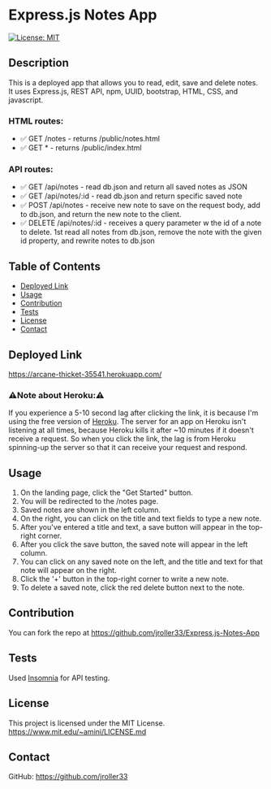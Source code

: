 # Express.js Notes App
[![License: MIT](https://img.shields.io/badge/License-MIT-blue.svg)](https://opensource.org/licenses/MIT)
## Description
This is a deployed app that allows you to read, edit, save and delete notes. It uses Express.js, REST API, npm, UUID, bootstrap, HTML, CSS, and javascript. 

### HTML routes: 
- ✅ GET /notes - returns /public/notes.html   
- ✅ GET * - returns /public/index.html    

### API routes:
- ✅ GET /api/notes - read db.json and return all saved notes as JSON 
- ✅ GET /api/notes/:id - read db.json and return specific saved note 
- ✅ POST /api/notes - receive new note to save on the request body, add to db.json, and return the new note to the client. 
- ✅ DELETE /api/notes/:id - receives a query parameter w the id of a note to delete. 1st read all notes from db.json, remove the note with the given id property, and rewrite notes to db.json 

## Table of Contents
- [Deployed Link](#deployed-link)
- [Usage](#usage)
- [Contribution](#contribution)
- [Tests](#tests)
- [License](#license)
- [Contact](#contact)

## Deployed Link

https://arcane-thicket-35541.herokuapp.com/

### ⚠️Note about Heroku:⚠️
If you experience a 5-10 second lag after clicking the link, it is because I'm using the free version of [Heroku](https://www.heroku.com/about). The server for an app on Heroku isn't listening at all times, because Heroku kills it after ~10 minutes if it doesn't receive a request. So when you click the link, the lag is from Heroku spinning-up the server so that it can receive your request and respond.<br/>

## Usage

1. On the landing page, click the "Get Started" button.
2. You will be redirected to the /notes page.
3. Saved notes are shown in the left column.
4. On the right, you can click on the title and text fields to type a new note.
5. After you've entered a title and text, a save button will appear in the top-right corner.
6. After you click the save button, the saved note will appear in the left column.
7. You can click on any saved note on the left, and the title and text for that note will appear on the right.
8. Click the '+' button in the top-right corner to write a new note.
9. To delete a saved note, click the red delete button next to the note.

## Contribution
You can fork the repo at https://github.com/jroller33/Express.js-Notes-App

## Tests
Used [Insomnia](https://insomnia.rest/) for API testing.

## License
This project is licensed under the MIT License. <br/>
https://www.mit.edu/~amini/LICENSE.md

## Contact
GitHub: https://github.com/jroller33 

